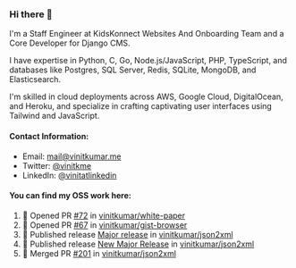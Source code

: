 ### Hi there 👋

I'm a Staff Engineer at KidsKonnect Websites And Onboarding Team and a Core Developer for Django CMS.

I have expertise in Python, C, Go, Node.js/JavaScript, PHP, TypeScript, and databases like Postgres, SQL Server, Redis, SQLite, MongoDB, and Elasticsearch. 

I'm skilled in cloud deployments across AWS, Google Cloud, DigitalOcean, and Heroku, and specialize in crafting captivating user interfaces using Tailwind and JavaScript. 

#### Contact Information:

- Email: <a href="mailto:mail@vinitkumar.me">mail@vinitkumar.me</a>
- Twitter: [@vinitkme](https://twitter.com/vinitkme)
- LinkedIn: [@vinitatlinkedin](https://www.linkedin.com/in/vinitatlinkedin/)  

#### You can find my OSS work here:

<!--START_SECTION:activity-->
1. 💪 Opened PR [#72](https://github.com/vinitkumar/white-paper/pull/72) in [vinitkumar/white-paper](https://github.com/vinitkumar/white-paper)
2. 💪 Opened PR [#67](https://github.com/vinitkumar/gist-browser/pull/67) in [vinitkumar/gist-browser](https://github.com/vinitkumar/gist-browser)
3. 🚀 Published release [Major release](https://github.com/vinitkumar/json2xml/releases/tag/v5.0.1) in [vinitkumar/json2xml](https://github.com/vinitkumar/json2xml)
4. 🚀 Published release [New Major Release](https://github.com/vinitkumar/json2xml/releases/tag/v5.0.0) in [vinitkumar/json2xml](https://github.com/vinitkumar/json2xml)
5. 🎉 Merged PR [#201](https://github.com/vinitkumar/json2xml/pull/201) in [vinitkumar/json2xml](https://github.com/vinitkumar/json2xml)
<!--END_SECTION:activity-->
